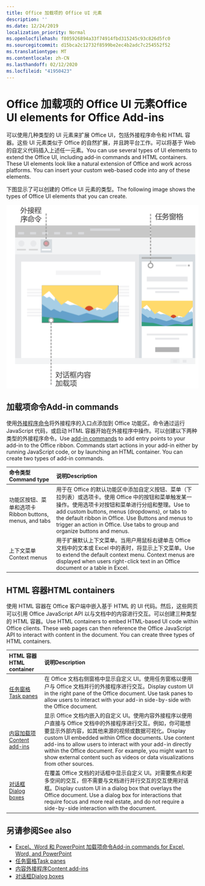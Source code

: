 ```yaml
---
title: Office 加载项的 Office UI 元素
description: ''
ms.date: 12/24/2019
localization_priority: Normal
ms.openlocfilehash: f805926894a33f74914fbd315245c93c826d5fc0
ms.sourcegitcommit: d15bca2c12732f8599be2ec4b2adc7c254552f52
ms.translationtype: MT
ms.contentlocale: zh-CN
ms.lasthandoff: 02/12/2020
ms.locfileid: "41950423"
---
```

# <a name="office-ui-elements-for-office-add-ins"></a><span data-ttu-id="e85e5-102">Office 加载项的 Office UI 元素</span><span class="sxs-lookup"><span data-stu-id="e85e5-102">Office UI elements for Office Add-ins</span></span>

<span data-ttu-id="e85e5-p101">可以使用几种类型的 UI 元素来扩展 Office UI，包括外接程序命令和 HTML 容器。这些 UI 元素类似于 Office 的自然扩展，并且跨平台工作。可以将基于 Web 的自定义代码插入上述任一元素。</span><span class="sxs-lookup"><span data-stu-id="e85e5-p101">You can use several types of UI elements to extend the Office UI, including add-in commands and HTML containers. These UI elements look like a natural extension of Office and work across platforms. You can insert your custom web-based code into any of these elements.</span></span>

<span data-ttu-id="e85e5-106">下图显示了可以创建的 Office UI 元素的类型。</span><span class="sxs-lookup"><span data-stu-id="e85e5-106">The following image shows the types of Office UI elements that you can create.</span></span>

![在 Office 文档的功能区、任务窗格和对话框上显示外接程序命令的图像](../images/add-in-ui-elements.png)

## <a name="add-in-commands"></a><span data-ttu-id="e85e5-108">加载项命令</span><span class="sxs-lookup"><span data-stu-id="e85e5-108">Add-in commands</span></span>

<span data-ttu-id="e85e5-p102">使用[外接程序命令](add-in-commands.md)将外接程序的入口点添加到 Office 功能区。命令通过运行 JavaScript 代码，或启动 HTML 容器开始在外接程序中操作。可以创建以下两种类型的外接程序命令。</span><span class="sxs-lookup"><span data-stu-id="e85e5-p102">Use [add-in commands](add-in-commands.md) to add entry points to your add-in to the Office ribbon. Commands start actions in your add-in either by running JavaScript code, or by launching an HTML container. You can create two types of add-in commands.</span></span>

|<span data-ttu-id="e85e5-112">**命令类型**</span><span class="sxs-lookup"><span data-stu-id="e85e5-112">**Command type**</span></span>|<span data-ttu-id="e85e5-113">**说明**</span><span class="sxs-lookup"><span data-stu-id="e85e5-113">**Description**</span></span>|
|:---------------|:--------------|
|<span data-ttu-id="e85e5-114">功能区按钮、菜单和选项卡</span><span class="sxs-lookup"><span data-stu-id="e85e5-114">Ribbon buttons, menus, and tabs</span></span>|<span data-ttu-id="e85e5-p103">用于在 Office 的默认功能区中添加自定义按钮、菜单（下拉列表）或选项卡。使用 Office 中的按钮和菜单触发某一操作。使用选项卡对按钮和菜单进行分组和整理。</span><span class="sxs-lookup"><span data-stu-id="e85e5-p103">Use to add custom buttons, menus (dropdowns), or tabs to the default ribbon in Office. Use Buttons and menus to trigger an action in Office. Use tabs to group and organize buttons and menus.</span></span>|
|<span data-ttu-id="e85e5-118">上下文菜单</span><span class="sxs-lookup"><span data-stu-id="e85e5-118">Context menus</span></span>| <span data-ttu-id="e85e5-p104">用于扩展默认上下文菜单。当用户用鼠标右键单击 Office 文档中的文本或 Excel 中的表时，将显示上下文菜单。</span><span class="sxs-lookup"><span data-stu-id="e85e5-p104">Use to extend the default context menu. Context menus are displayed when users right-click text in an Office document or a table in Excel.</span></span>| 

## <a name="html-containers"></a><span data-ttu-id="e85e5-121">HTML 容器</span><span class="sxs-lookup"><span data-stu-id="e85e5-121">HTML containers</span></span>

<span data-ttu-id="e85e5-p105">使用 HTML 容器在 Office 客户端中嵌入基于 HTML 的 UI 代码。然后，这些网页可以引用 Office JavaScript API 以与文档中的内容进行交互。可以创建三种类型的 HTML 容器。</span><span class="sxs-lookup"><span data-stu-id="e85e5-p105">Use HTML containers to embed HTML-based UI code within Office clients. These web pages can then reference the Office JavaScript API to interact with content in the document. You can create three types of HTML containers.</span></span>

|<span data-ttu-id="e85e5-125">**HTML 容器**</span><span class="sxs-lookup"><span data-stu-id="e85e5-125">**HTML container**</span></span>|<span data-ttu-id="e85e5-126">**说明**</span><span class="sxs-lookup"><span data-stu-id="e85e5-126">**Description**</span></span>|
|:-----------------|:--------------|
|[<span data-ttu-id="e85e5-127">任务窗格</span><span class="sxs-lookup"><span data-stu-id="e85e5-127">Task panes</span></span>](task-pane-add-ins.md)|<span data-ttu-id="e85e5-p106">在 Office 文档右侧窗格中显示自定义 UI。使用任务窗格以便用户与 Office 文档并行的外接程序进行交互。</span><span class="sxs-lookup"><span data-stu-id="e85e5-p106">Display custom UI in the right pane of the Office document. Use task panes to allow users to interact with your add-in side-by-side with the Office document.</span></span>|
|[<span data-ttu-id="e85e5-130">内容加载项</span><span class="sxs-lookup"><span data-stu-id="e85e5-130">Content add-ins</span></span>](content-add-ins.md)|<span data-ttu-id="e85e5-p107">显示 Office 文档内嵌入的自定义 UI。使用内容外接程序以便用户直接与 Office 文档中的外接程序进行交互。例如，你可能想要显示外部内容，如其他来源的视频或数据可视化。</span><span class="sxs-lookup"><span data-stu-id="e85e5-p107">Display custom UI embedded within Office documents. Use content add-ins to allow users to interact with your add-in directly within the Office document. For example, you might want to show external content such as videos or data visualizations from other sources.</span></span> |
|[<span data-ttu-id="e85e5-134">对话框</span><span class="sxs-lookup"><span data-stu-id="e85e5-134">Dialog boxes</span></span>](dialog-boxes.md)|<span data-ttu-id="e85e5-p108">在覆盖 Office 文档的对话框中显示自定义 UI。对需要焦点和更多空间的交互，但不需要与文档进行并行交互的交互使用对话框。</span><span class="sxs-lookup"><span data-stu-id="e85e5-p108">Display custom UI in a dialog box that overlays the Office document. Use a dialog box for interactions that require focus and more real estate, and do not require a side-by-side interaction with the document.</span></span>|

## <a name="see-also"></a><span data-ttu-id="e85e5-137">另请参阅</span><span class="sxs-lookup"><span data-stu-id="e85e5-137">See also</span></span>

- [<span data-ttu-id="e85e5-138">Excel、Word 和 PowerPoint 加载项命令</span><span class="sxs-lookup"><span data-stu-id="e85e5-138">Add-in commands for Excel, Word, and PowerPoint</span></span>](add-in-commands.md)
- [<span data-ttu-id="e85e5-139">任务窗格</span><span class="sxs-lookup"><span data-stu-id="e85e5-139">Task panes</span></span>](task-pane-add-ins.md)
- [<span data-ttu-id="e85e5-140">内容外接程序</span><span class="sxs-lookup"><span data-stu-id="e85e5-140">Content add-ins</span></span>](content-add-ins.md)
- [<span data-ttu-id="e85e5-141">对话框</span><span class="sxs-lookup"><span data-stu-id="e85e5-141">Dialog boxes</span></span>](dialog-boxes.md)
